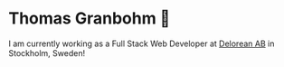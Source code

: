 # Thomas Granbohm 👋

I am currently working as a Full Stack Web Developer at [Delorean AB](https://delorean.se) in Stockholm, Sweden!
